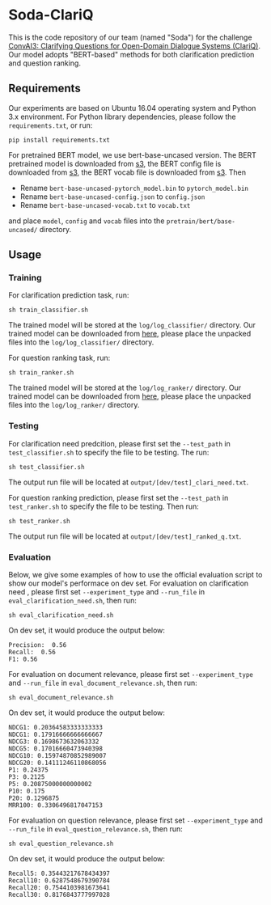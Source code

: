 # Soda-ClariQ

This is the code repository of our team (named "Soda") for the challenge [ConvAI3: Clarifying Questions for Open-Domain Dialogue Systems (ClariQ)](http://convai.io/). Our model adopts "BERT-based" methods for both clarification prediction and question ranking.

## Requirements
Our experiments are based on Ubuntu 16.04 operating system and Python 3.x environment.
For Python library dependencies, please follow the ```requirements.txt```, or run:
```
pip install requirements.txt
```

For pretrained BERT model, we use bert-base-uncased version. The BERT pretrained model is downloaded from [s3](https://s3.amazonaws.com/models.huggingface.co/bert/bert-base-uncased-pytorch_model.bin), the BERT config file is downloaded from [s3](https://s3.amazonaws.com/models.huggingface.co/bert/bert-base-uncased-config.json), the BERT vocab file is downloaded from [s3](https://s3.amazonaws.com/models.huggingface.co/bert/bert-base-uncased-vocab.txt). Then
- Rename ```bert-base-uncased-pytorch_model.bin``` to ```pytorch_model.bin```
- Rename ```bert-base-uncased-config.json``` to ```config.json```
- Rename ```bert-base-uncased-vocab.txt``` to ```vocab.txt```

and place ```model```, ```config``` and ```vocab``` files into the ```pretrain/bert/base-uncased/``` directory.

## Usage
### Training
For clarification prediction task, run:
```
sh train_classifier.sh
```
The trained model will be stored at the ```log/log_classifier/``` directory. Our trained model can be downloaded from [here](https://drive.google.com/file/d/1xETZwsOv8saR16btWJlBupNShIC4K9rC/view?usp=sharing), please place the unpacked files into the ```log/log_classifier/``` directory.

For question ranking task, run:
```
sh train_ranker.sh
```
The trained model will be stored at the ```log/log_ranker/``` directory. Our trained model can be downloaded from [here](https://drive.google.com/file/d/1oOUxenTDBSYBfzGeAHN0HA7SveqFDzUv/view?usp=sharing), please place the unpacked files into the ```log/log_ranker/``` directory.

### Testing
For clarification need predcition, please first set the ```--test_path``` in ```test_classifier.sh``` to specify the file to be testing. The run:
```
sh test_classifier.sh
```
The output run file will be located at ```output/[dev/test]_clari_need.txt```.

For question ranking prediction, please first set the ```--test_path``` in ```test_ranker.sh``` to specify the file to be testing. Then run:
```
sh test_ranker.sh
```
The output run file will be located at ```output/[dev/test]_ranked_q.txt```.

### Evaluation
Below, we give some examples of how to use the official evaluation script to show our model's performace on dev set. 
For evaluation on clarification need , please first set ```--experiment_type``` and ```--run_file``` in ```eval_clarification_need.sh```, then run:
```
sh eval_clarification_need.sh
```
On dev set, it would produce the output below:
```
Precision:  0.56
Recall:  0.56
F1: 0.56
```

For evaluation on document relevance, please first set ```--experiment_type``` and ```--run_file``` in ```eval_document_relevance.sh```, then run:
```
sh eval_document_relevance.sh
```
On dev set, it would produce the output below:
```
NDCG1: 0.20364583333333333
NDCG1: 0.17916666666666667
NDCG3: 0.1698673632063332
NDCG5: 0.17016660473940398
NDCG10: 0.15974870852989007
NDCG20: 0.14111246110868056
P1: 0.24375
P3: 0.2125
P5: 0.20875000000000002
P10: 0.175
P20: 0.1296875
MRR100: 0.3306496817047153
```

For evaluation on question relevance, please first set ```--experiment_type``` and ```--run_file``` in ```eval_question_relevance.sh```, then run:
```
sh eval_question_relevance.sh
```
On dev set, it would produce the output below:
```
Recall5: 0.35443217678434397
Recall10: 0.6287548679390784
Recall20: 0.7544103981673641
Recall30: 0.8176843777997028
```